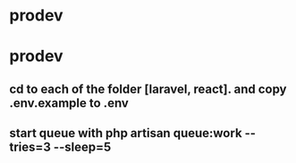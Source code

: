 # prodev
# prodev

## cd to each of the folder [laravel, react]. and copy .env.example to .env
## start queue with php artisan queue:work --tries=3 --sleep=5